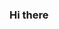 ### Hi there 

<!--
**hpdarker1987/hpdarker1987** is a ✨ _special_ ✨ repository because its `README.md` (this file) appears on your GitHub profile.

Here are some ideas to get in starter
